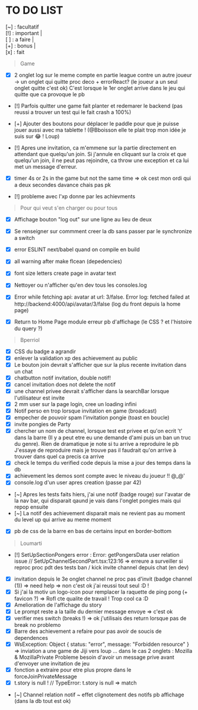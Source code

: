 # TO DO LIST

[~] : facultatif
<br/>
[!] : important |
<br/>
[ ] : a faire |
<br/>
[+] : bonus |
<br/>
[x] : fait
<br/>

> Game

- [x] 2 onglet log sur le meme compte en partie league contre un autre joueur -> un onglet qui quitte proc deco + errorReact? (le joueur a un seul onglet quitte c'est ok)
      C'est lorsque le 1er onglet arrive dans le jeu qui quitte que ca provoque le pb
- [!] Parfois quitter une game fait planter et redemarer le backend (pas reussi a trouver un test qui le fait crash a 100%)
- [+] Ajouter des boutons pour déplacer le paddle pour que je puisse jouer aussi avec ma tablette ! (@Bboisson elle te plait trop mon idée je suis sur 😂 ! Loup)

- [!] Apres une invitation, ca m'emmene sur la partie directement en attendant que quelqu'un join. Si j'annule en cliquant sur la croix et que quelqu'un join, il ne peut pas rejoindre, ca throw une exception et ca lui met un message d'erreur.
- [x] timer 4s or 2s in the game but not the same time => ok cest mon ordi qui a deux secondes davance chais pas pk
- [!] probleme avec l'xp donne par les achievments


> Pour qui veut s'en charger ou pour tous

- [x] Affichage bouton "log out" sur une ligne au lieu de deux
- [x] Se renseigner sur commment creer la db sans passer par le synchronize a switch
- [x] error ESLINT next/babel quand on compile en build
- [x] all warning after make flcean (depedencies)

- [x] font size letters create page in avatar text

- [x] Nettoyer ou n'afficher qu'en dev tous les consoles.log
- [x] Error while fetching api: avatar at url: 3/false. Error log: fetched failed at http://backend:4000/api/avatar/3/false (log du front depuis la home page)
- [x] Return to Home Page module erreur pb d'affichage (le CSS ? et l'histoire du query ?)

> Bperriol

- [x] CSS du badge a agrandir
- [x] enlever la validation xp des achievement au public
- [x] Le bouton join devrait s'afficher que sur la plus recente invitation dans un chat
- [x] chatbutton notif invitation, double notif!
- [x] cancel invitation does not delete the notif
- [x] une channel privee devrait s'afficher dans la searchBar lorsque l'utilisateur est invite
- [x] 2 mm user sur la page login, cree un loading infini
- [x] Notif perso en trop lorsque invitation en game (broadcast)
- [x] empecher de pouvoir spam l'invitation pongie (toast en boucle)
- [x] invite pongies de Party
- [x] chercher un nom de channel, lorsque test est privee et qu'on ecrit 't' dans la barre
      (Il y a peut etre eu une demande d'ami puis un ban un truc du genre). Rien de dramatique je note si tu arrive a reproduire le pb
      J'essaye de reproduire mais je trouve pas il faudrait qu'on arrive à trouver dans quel ca precis ca arrive
- [x] check le temps du verified code depuis la mise a jour des temps dans la db
- [x] achievement les demos sont compte avec le niveau du joueur !! @_@'
- [x] console.log d'un user apres creation (passe par 42)
- [~] Apres les tests faits hiers, j'ai une notif (badge rouge) sur l'avatar de la nav bar, qui disparait qaund je vais dans l'onglet pongies mais qui repop ensuite
- [~] La notif des achievement disparait mais ne revient pas au moment du level up qui arrive au meme moment
- [x] pb de css de la barre en bas de certains input en border-bottom

> Loumarti

- [!] SetUpSectionPongers error : Error: getPongersData user relation issue // SetUpChannelSecondPart.tsx:123:16 => erreure a surveiller si reproc
      proc pdt des tests ban / kick invite channel depuis chat (en dev)
- [x] invitation depuis le 3e onglet channel ne proc pas d'invit (badge channel (1)) => need help => non c'est ok j'ai reussi tout seul :D !
- [x] Si j'ai la motiv un logo-icon pour remplacer la raquette de ping pong (+ favicon ?) => Rofl cte qualite de travail ! Trop cool ca :D
- [x] Amelioration de l'affichage du story  
- [x] Le prompt reste a la taille du dernier message envoye => c'est ok
- [x] verifier mes switch (breaks !) => ok j'utilisais des return lorsque pas de break no problemo
- [x] Barre des achievement a refaire pour pas avoir de soucis de dependences
- [x] WsException: Object { status: "error", message: "Forbidden resource" } => inviation a une game de Jiji vers loup ... dans le cas 2 onglets : Mozilla & MozillaPrivate
  Probleme besoin d'avoir un message prive avant d'envoyer une invitation de jeu
- [x] fonction a extraire pour etre plus propre dans le forceJoinPrivateMessage
- [x] t.story is null ! // TypeError: t.story is null => match
- [~] Channel relation notif ~ effet clignotement des notifs pb affichage (dans la db tout est ok)
